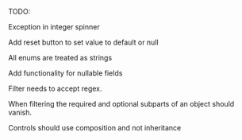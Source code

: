 TODO:

Exception in integer spinner

Add reset button to set value to default or null


All enums are treated as strings

Add functionality for nullable fields

Filter needs to accept regex.

When filtering the required and optional subparts of an object should vanish.

Controls should use composition and not inheritance